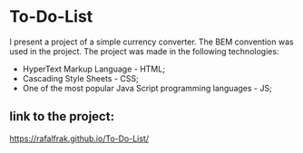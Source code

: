 # To-Do-List
I present a project of a simple currency converter. The BEM convention was used in the project. The project was made in the following technologies:

* HyperText Markup Language - HTML;
* Cascading Style Sheets - CSS;
* One of the most popular Java Script programming languages - JS;

##  link to the project:

https://rafalfrak.github.io/To-Do-List/



